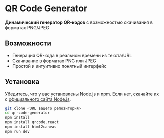 # **QR Code Generator**

**Динамический генератор QR-кодов** с возможностью скачивания в форматах PNG/JPEG

## **Возможности**

* Генерация QR-кода в реальном времени из текста/URL
* Скачивание в форматах PNG или JPEG
* Простой и интуитивно понятный интерфейс

## **Установка**

Убедитесь, что у вас установлены Node.js и npm. Если нет, скачайте их с [официального сайта Node.js](https://nodejs.org/).

```bash
git clone <URL вашего репозитория>
cd qr-code-generator
npm install
npm install qrcode.react
npm install html2canvas
npm run dev
```
